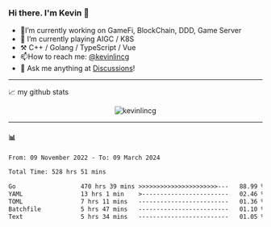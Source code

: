 ### Hi there. I'm Kevin 👋

- 🔭I’m currently working on GameFi, BlockChain, DDD, Game Server
- 🌱 I’m currently playing AIGC / K8S
-   :hammer_and_pick: C++ / Golang / TypeScript / Vue
- 📫How to reach me: [@kevinlincg](https://twitter.com/kevinlincg) 
-   :thought_balloon: Ask me anything at [Discussions](https://github.com/kevinlincg/kevinlincg/discussions/new)!

---

📈 my github stats

<p align="center"> <img src="https://github-readme-stats-ouuan.vercel.app/api?username=kevinlincg&theme=dark&show_icons=true&count_private=true" alt="kevinlincg" />

---

#### :bar_chart: 

<!--START_SECTION:waka-->

```txt
From: 09 November 2022 - To: 09 March 2024

Total Time: 528 hrs 51 mins

Go                  470 hrs 39 mins >>>>>>>>>>>>>>>>>>>>>>---   88.99 %
YAML                13 hrs 1 min    >------------------------   02.46 %
TOML                7 hrs 11 mins   -------------------------   01.36 %
Batchfile           5 hrs 47 mins   -------------------------   01.10 %
Text                5 hrs 34 mins   -------------------------   01.05 %
```

<!--END_SECTION:waka-->
